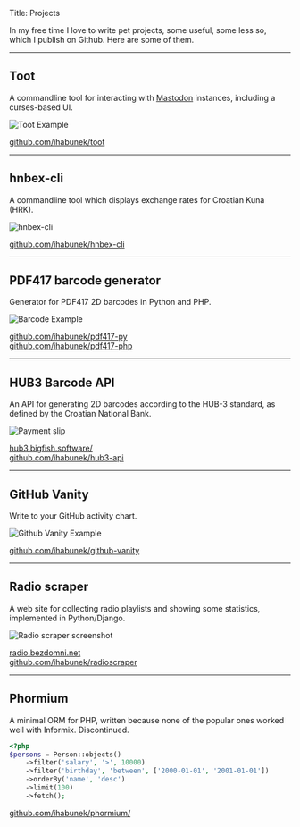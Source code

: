 Title: Projects

In my free time I love to write pet projects, some useful, some less so, which I
publish on Github. Here are some of them.

---

## Toot

A commandline tool for interacting with [Mastodon](https://joinmastodon.org/)
instances, including a curses-based UI.

![Toot Example]({static}/images/toot.png)

<a href="https://github.com/ihabunek/toot"><i class="fa fa-github"></i> github.com/ihabunek/toot</a>

---

## hnbex-cli

A commandline tool which displays exchange rates for Croatian Kuna (HRK).

![hnbex-cli]({static}/images/hnbex.png)

<a href="https://github.com/ihabunek/hnbex-cli"><i class="fa fa-github"></i> github.com/ihabunek/hnbex-cli</a>

---

## PDF417 barcode generator

Generator for PDF417 2D barcodes in Python and PHP.

![Barcode Example]({static}/images/barcode.png)

<a href="https://github.com/ihabunek/pdf417-py"><i class="fa fa-github"></i> github.com/ihabunek/pdf417-py</a><br />
<a href="https://github.com/ihabunek/pdf417-php"><i class="fa fa-github"></i> github.com/ihabunek/pdf417-php</a>

---

## HUB3 Barcode API

An API for generating 2D barcodes according to the HUB-3 standard, as defined by the Croatian National Bank.

![Payment slip]({static}/images/uplatnica.png)

<a href="https://hub3.bigfish.software/"><i class="fa fa-globe"></i> hub3.bigfish.software/</a><br />
<a href="https://github.com/ihabunek/hub3-api"><i class="fa fa-github"></i> github.com/ihabunek/hub3-api</a>

---

## GitHub Vanity

Write to your GitHub activity chart.

![Github Vanity Example]({static}/images/vanity.jpg)

<a href="https://github.com/ihabunek/github-vanity"><i class="fa fa-github"></i> github.com/ihabunek/github-vanity</a><br />

---

## Radio scraper

A web site for collecting radio playlists and showing some statistics,
implemented in Python/Django.

![Radio scraper screenshot]({static}/images/radioscraper.png)

<a href="https://radio.bezdomni.net/"><i class="fa fa-globe"></i> radio.bezdomni.net</a><br />
<a href="https://github.com/ihabunek/radioscraper"><i class="fa fa-github"></i> github.com/ihabunek/radioscraper</a><br />

---

## Phormium

A minimal ORM for PHP, written because none of the popular ones worked well
with Informix. Discontinued.

```php
<?php
$persons = Person::objects()
    ->filter('salary', '>', 10000)
    ->filter('birthday', 'between', ['2000-01-01', '2001-01-01'])
    ->orderBy('name', 'desc')
    ->limit(100)
    ->fetch();
```

<a href="https://github.com/ihabunek/phormium/"><i class="fa fa-github"></i> github.com/ihabunek/phormium/</a><br />

